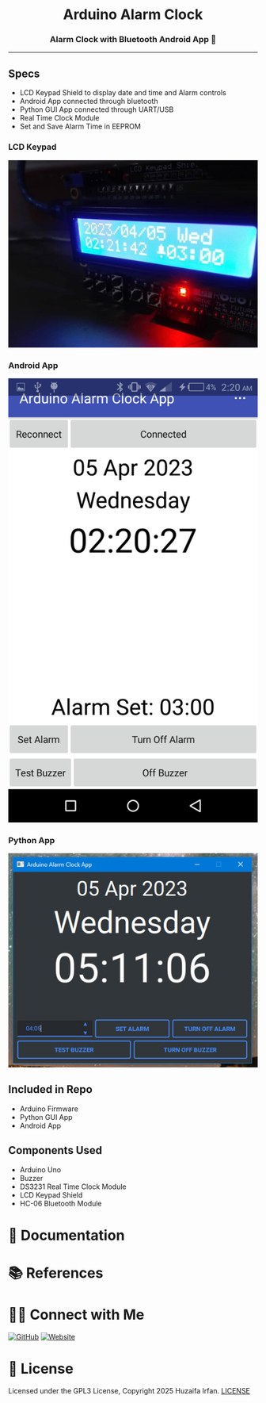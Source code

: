 <div align="center">
  <h1>Arduino Alarm Clock</h1>
  <p><h3 align="center">Alarm Clock with Bluetooth Android App  🚀</h3></p>
</div>

<hr>


## Specs
- LCD Keypad Shield to display date and time and Alarm controls
- Android App connected through bluetooth
- Python GUI App connected through UART/USB
- Real Time Clock Module
- Set and Save Alarm Time in EEPROM


### LCD Keypad
![lcd keypad](lcd.jpg)

### Android App
![android_app](android_app.png)

### Python App
![python app](python_app.jpg)


## Included in Repo
- Arduino Firmware
- Python GUI App
- Android App


## Components Used
- Arduino Uno
- Buzzer
- DS3231 Real Time Clock Module
- LCD Keypad Shield
- HC-06 Bluetooth Module



# 📝 Documentation

# 📚 References


# 🤝🏻 Connect with Me

[![GitHub](https://img.shields.io/badge/Github-%23222.svg?style=for-the-badge&logo=github&logoColor=white)](https://github.com/HuzaifaIrfan/)
[![Website](https://img.shields.io/badge/Website-%23222.svg?style=for-the-badge&logo=google-chrome&logoColor==%234285F4)](https://www.huzaifairfan.com)

# 📜 License

Licensed under the GPL3 License, Copyright 2025 Huzaifa Irfan. [LICENSE](LICENSE)
